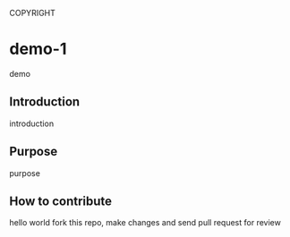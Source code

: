 COPYRIGHT

# demo-1
demo

## Introduction
introduction

## Purpose
purpose

## How to contribute
hello world
fork this repo, make changes and send pull request for review
